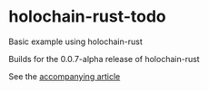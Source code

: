 # holochain-rust-todo
Basic example using holochain-rust

Builds for the 0.0.7-alpha release of holochain-rust

See the [accompanying article](https://developer.holochain.org/guide/latest/first_steps.html)
